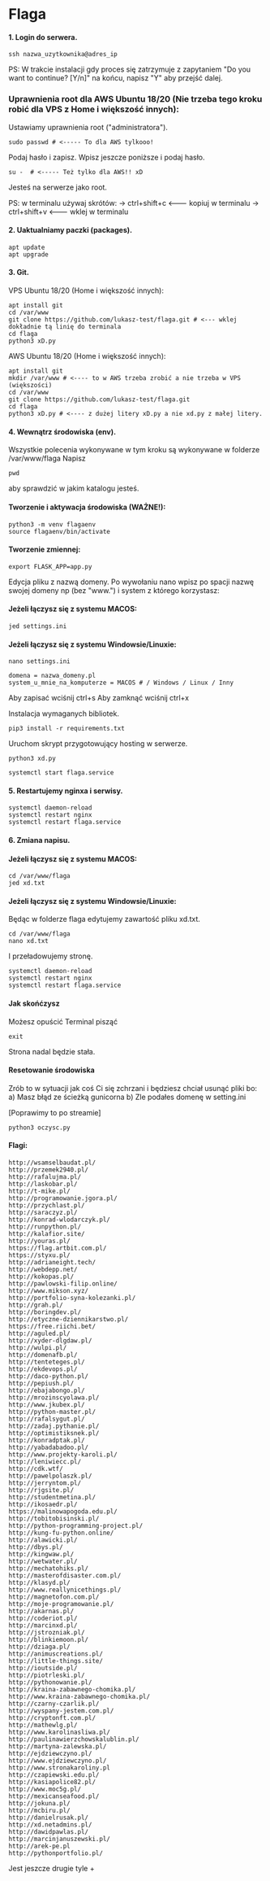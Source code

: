 # Flaga


#### 1. Login do serwera.

```
ssh nazwa_uzytkownika@adres_ip
```


PS: W trakcie instalacji gdy proces się zatrzymuje z zapytaniem "Do you want to continue? [Y/n]" na końcu, napisz "Y" aby przejść dalej.


### Uprawnienia root dla AWS Ubuntu 18/20 (Nie trzeba tego kroku robić dla VPS z Home i większość innych):
Ustawiamy uprawnienia root ("administratora").


```
sudo passwd # <----- To dla AWS tylkooo!
```
Podaj hasło i zapisz. Wpisz jeszcze poniższe i podaj hasło.
```
su -  # <----- Też tylko dla AWS!! xD
```

Jesteś na serwerze jako root. 

PS: w terminalu używaj skrótów:
-> ctrl+shift+c <--- kopiuj w terminalu
-> ctrl+shift+v <--- wklej w terminalu

#### 2. Uaktualniamy paczki (packages).

```
apt update
apt upgrade
```

#### 3. Git.

VPS Ubuntu 18/20 (Home i większość innych):
```
apt install git
cd /var/www
git clone https://github.com/lukasz-test/flaga.git # <--- wklej dokładnie tą linię do terminala
cd flaga
python3 xD.py
```

AWS Ubuntu 18/20 (Home i większość innych):
```
apt install git
mkdir /var/www # <---- to w AWS trzeba zrobić a nie trzeba w VPS (większości)
cd /var/www
git clone https://github.com/lukasz-test/flaga.git
cd flaga
python3 xD.py # <---- z dużej litery xD.py a nie xd.py z małej litery.
```


#### 4. Wewnątrz środowiska (env).

Wszystkie polecenia wykonywane w tym kroku są wykonywane w folderze /var/www/flaga
Napisz 
```
pwd
```
aby sprawdzić w jakim katalogu jesteś.


#### Tworzenie i aktywacja środowiska (WAŻNE!):
```
python3 -m venv flagaenv
source flagaenv/bin/activate
```

#### Tworzenie zmiennej:
```
export FLASK_APP=app.py
```

Edycja pliku z nazwą domeny. Po wywołaniu nano wpisz po spacji nazwę swojej domeny np (bez "www.") i system z którego korzystasz:


#### Jeżeli łączysz się z systemu MACOS:
```
jed settings.ini
```

#### Jeżeli łączysz się z systemu Windowsie/Linuxie:
```
nano settings.ini
```

```
domena = nazwa_domeny.pl
system_u_mnie_na_komputerze = MACOS # / Windows / Linux / Inny
```

Aby zapisać wciśnij ctrl+s
Aby zamknąć wciśnij ctrl+x


Instalacja wymaganych bibliotek.
```
pip3 install -r requirements.txt
```

Uruchom skrypt przygotowujący hosting w serwerze.
```
python3 xd.py
```

```
systemctl start flaga.service
```

#### 5. Restartujemy nginxa i serwisy.

```
systemctl daemon-reload
systemctl restart nginx
systemctl restart flaga.service
```


#### 6. Zmiana napisu.

#### Jeżeli łączysz się z systemu MACOS:
```
cd /var/www/flaga
jed xd.txt
```

#### Jeżeli łączysz się z systemu Windowsie/Linuxie:
Będąc w folderze flaga edytujemy zawartość pliku xd.txt.
```
cd /var/www/flaga
nano xd.txt
```

I przeładowujemy stronę.
```
systemctl daemon-reload
systemctl restart nginx
systemctl restart flaga.service
```

#### Jak skońćzysz
Możesz opuścić Terminal pisząć

```
exit
```

Strona nadal będzie stała.


#### Resetowanie środowiska

Zrób to w sytuacji jak coś Ci się zchrzani i będziesz chciał usunąć pliki bo:
a) Masz błąd ze ścieżką gunicorna
b) Zle podałes domenę w setting.ini

[Poprawimy to po streamie]

```
python3 oczysc.py
```

#### Flagi:
```
http://wsamselbaudat.pl/
http://przemek2940.pl/
http://rafalujma.pl/
http://laskobar.pl/
http://t-mike.pl/
http://programowanie.jgora.pl/
http://przychlast.pl/
http://saraczyz.pl/
http://konrad-wlodarczyk.pl/
http://runpython.pl/
http://kalafior.site/
http://youras.pl/
https://flag.artbit.com.pl/
https://styxu.pl/
http://adrianeight.tech/
http://webdepp.net/
http://kokopas.pl/
http://pawlowski-filip.online/
http://www.mikson.xyz/
http://portfolio-syna-kolezanki.pl/
http://grah.pl/
http://boringdev.pl/
http://etyczne-dziennikarstwo.pl/
https://free.riichi.bet/
http://aguled.pl/
http://xyder-dlgdaw.pl/
http://wulpi.pl/
http://domenafb.pl/
http://tenteteges.pl/
http://ekdevops.pl/
http://daco-python.pl/
http://pepiush.pl/
http://ebajabongo.pl/
http://mrozinscyolawa.pl/
http://www.jkubex.pl/
http://python-master.pl/
http://rafalsygut.pl/
http://zadaj.pythanie.pl/
http://optimistiksnek.pl/
http://konradptak.pl/
http://yabadabadoo.pl/
http://www.projekty-karoli.pl/
http://leniwiecc.pl/
http://cdk.wtf/
http://pawelpolaszk.pl/
http://jerryntom.pl/
http://rjgsite.pl/
http://studentmetina.pl/
http://ikosaedr.pl/
https://malinowapogoda.edu.pl/
http://tobitobisinski.pl/
http://python-programming-project.pl/
http://kung-fu-python.online/
http://alawicki.pl/
http://dbys.pl/
http://kingwaw.pl/
http://wetwater.pl/
http://mechatohiks.pl/
http://masterofdisaster.com.pl/
http://klasyd.pl/
http://www.reallynicethings.pl/
http://magnetofon.com.pl/
http://moje-programowanie.pl/
http://akarnas.pl/
http://coderiot.pl/
http://marcinxd.pl/
http://jstrozniak.pl/
http://blinkiemoon.pl/
http://dziaga.pl/
http://animuscreations.pl/
http://little-things.site/
http://ioutside.pl/
http://piotrleski.pl/
http://pythonowanie.pl/
http://kraina-zabawnego-chomika.pl/
http://www.kraina-zabawnego-chomika.pl/
http://czarny-czarlik.pl/
http://wyspany-jestem.com.pl/
http://cryptonft.com.pl/
http://mathewlg.pl/
http://www.karolinasliwa.pl/
http://paulinawierzchowskalublin.pl/
http://martyna-zalewska.pl/
http://ejdziewczyno.pl/
http://www.ejdziewczyno.pl/
http://www.stronakaroliny.pl
http://czapiewski.edu.pl/
http://kasiapolice82.pl/
http://www.moc5g.pl/
http://mexicanseafood.pl/
http://jokuna.pl/
http://mcbiru.pl/
http://danielrusak.pl/
http://xd.netadmins.pl/
http://dawidpawlas.pl/
http://marcinjanuszewski.pl/
http://arek-pe.pl
http://pythonportfolio.pl/
```

Jest jeszcze drugie tyle +


